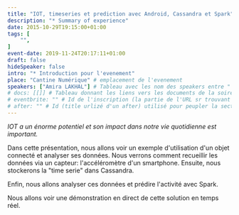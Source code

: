 ```yaml
---
title: "IOT, timeseries et prediction avec Android, Cassandra et Spark"
description: "* Summary of experience"
date: 2015-10-29T19:15:00+01:00
tags: [
    "",
]
event-date: 2019-11-24T20:17:11+01:00
draft: false
hideSpeaker: false
intro: "* Introduction pour l'evenement"
place: "Cantine Numérique" # emplacement de l'evenement
speakers: ["Amira LAKHAL"] # Tableau avec les nom des speakers entre " et séparé par des , et doit être identique au titre du speaker enregistré !
# docs: [[]] # Tableau donnant les liens vers les documents de la soirée hors affiche - exemple : [["L'inauguration","http://toursjug.cloud.xwiki.com/xwiki/bin/download/Meetings/20080409/InaugurationToursJUG.pdf"], ["Unitils et Selenium","Unitils-Selenium.pdf"]]
# eventbrite: "" # Id de l'inscription (la partie de l'URL sr trouvant après https://www.eventbrite.fr/e/ )
# after: "" # Id (title urlizé d'un after) utilisé pour peupler la section after d'un evvent (exemple : apside-after-01)
---
```


*IOT a un énorme potentiel et son impact dans notre vie quotidienne est important.*

Dans cette présentation, nous allons voir un exemple d'utilisation d'un objet connecté et analyser ses données.
Nous verrons comment recueillir les données via un capteur: l'accéléromètre d'un smartphone.
Ensuite, nous stockerons la "time serie" dans Cassandra.

Enfin, nous allons analyser ces données et prédire l'activité avec Spark.

Nous allons voir une démonstration en direct de cette solution en temps réel.